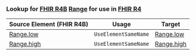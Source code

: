 ### Lookup for [FHIR R4B](https://hl7.org/fhir/R4B/) [Range](https://hl7.org/fhir/R4B/Range.html) for use in [FHIR R4](https://hl7.org/fhir/R4/)

| Source Element (FHIR R4B) | Usage | Target |
| -------------- | ----- | ------ |
| [Range.low](https://hl7.org/fhir/R4B/Range.html#resource) | `UseElementSameName` | [Range.low](https://hl7.org/fhir/R4/Range.html#resource) |
| [Range.high](https://hl7.org/fhir/R4B/Range.html#resource) | `UseElementSameName` | [Range.high](https://hl7.org/fhir/R4/Range.html#resource) |
